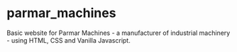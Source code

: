 # parmar_machines
Basic website for Parmar Machines - a manufacturer of industrial machinery - using HTML, CSS and Vanilla Javascript.
